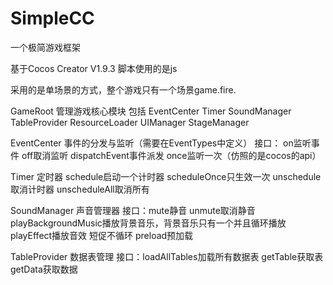 # SimpleCC

一个极简游戏框架

基于Cocos Creator V1.9.3  脚本使用的是js 

采用的是单场景的方式，整个游戏只有一个场景game.fire.

GameRoot    管理游戏核心模块 包括 EventCenter Timer SoundManager TableProvider ResourceLoader UIManager StageManager
			
EventCenter 事件的分发与监听（需要在EventTypes中定义）
			接口： on监听事件 off取消监听 dispatchEvent事件派发 once监听一次（仿照的是cocos的api）
			
Timer	定时器
			schedule启动一个计时器 scheduleOnce只生效一次 unschedule取消计时器 unscheduleAll取消所有
			
SoundManager	声音管理器
			接口：mute静音 unmute取消静音 playBackgroundMusic播放背景音乐，背景音乐只有一个并且循环播放 playEffect播放音效  短促不循环 				preload预加载

TableProvider	数据表管理
			接口：loadAllTables加载所有数据表 getTable获取表 getData获取数据

